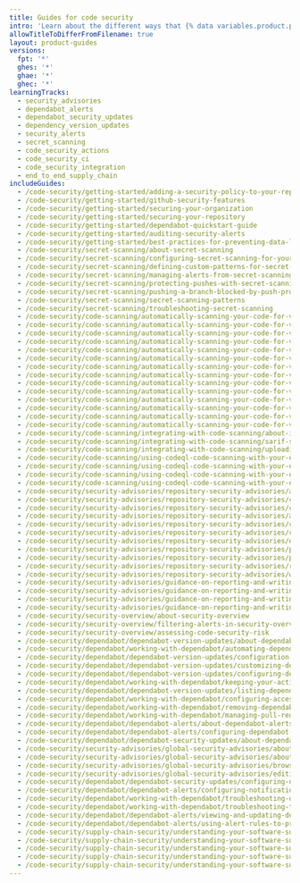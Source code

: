 ```yaml
---
title: Guides for code security
intro: 'Learn about the different ways that {% data variables.product.product_name %} can help you improve your code''s security.'
allowTitleToDifferFromFilename: true
layout: product-guides
versions:
  fpt: '*'
  ghes: '*'
  ghae: '*'
  ghec: '*'
learningTracks:
  - security_advisories
  - dependabot_alerts
  - dependabot_security_updates
  - dependency_version_updates
  - security_alerts
  - secret_scanning
  - code_security_actions
  - code_security_ci
  - code_security_integration
  - end_to_end_supply_chain
includeGuides:
  - /code-security/getting-started/adding-a-security-policy-to-your-repository
  - /code-security/getting-started/github-security-features
  - /code-security/getting-started/securing-your-organization
  - /code-security/getting-started/securing-your-repository
  - /code-security/getting-started/dependabot-quickstart-guide
  - /code-security/getting-started/auditing-security-alerts
  - /code-security/getting-started/best-practices-for-preventing-data-leaks-in-your-organization
  - /code-security/secret-scanning/about-secret-scanning
  - /code-security/secret-scanning/configuring-secret-scanning-for-your-repositories
  - /code-security/secret-scanning/defining-custom-patterns-for-secret-scanning
  - /code-security/secret-scanning/managing-alerts-from-secret-scanning
  - /code-security/secret-scanning/protecting-pushes-with-secret-scanning
  - /code-security/secret-scanning/pushing-a-branch-blocked-by-push-protection
  - /code-security/secret-scanning/secret-scanning-patterns
  - /code-security/secret-scanning/troubleshooting-secret-scanning
  - /code-security/code-scanning/automatically-scanning-your-code-for-vulnerabilities-and-errors/tracking-code-scanning-alerts-in-issues-using-task-lists
  - /code-security/code-scanning/automatically-scanning-your-code-for-vulnerabilities-and-errors/about-code-scanning
  - /code-security/code-scanning/automatically-scanning-your-code-for-vulnerabilities-and-errors/about-code-scanning-alerts
  - /code-security/code-scanning/automatically-scanning-your-code-for-vulnerabilities-and-errors/about-code-scanning-with-codeql
  - /code-security/code-scanning/automatically-scanning-your-code-for-vulnerabilities-and-errors/customizing-code-scanning
  - /code-security/code-scanning/automatically-scanning-your-code-for-vulnerabilities-and-errors/configuring-the-codeql-workflow-for-compiled-languages
  - /code-security/code-scanning/automatically-scanning-your-code-for-vulnerabilities-and-errors/managing-code-scanning-alerts-for-your-repository
  - /code-security/code-scanning/automatically-scanning-your-code-for-vulnerabilities-and-errors/running-codeql-code-scanning-in-a-container
  - /code-security/code-scanning/automatically-scanning-your-code-for-vulnerabilities-and-errors/configuring-default-setup-for-code-scanning
  - /code-security/code-scanning/automatically-scanning-your-code-for-vulnerabilities-and-errors/configuring-default-setup-for-code-scanning-at-scale
  - /code-security/code-scanning/automatically-scanning-your-code-for-vulnerabilities-and-errors/configuring-advanced-setup-for-code-scanning
  - /code-security/code-scanning/automatically-scanning-your-code-for-vulnerabilities-and-errors/configuring-advanced-setup-for-code-scanning-with-codeql-at-scale
  - /code-security/code-scanning/automatically-scanning-your-code-for-vulnerabilities-and-errors/triaging-code-scanning-alerts-in-pull-requests
  - /code-security/code-scanning/automatically-scanning-your-code-for-vulnerabilities-and-errors/viewing-code-scanning-logs
  - /code-security/code-scanning/integrating-with-code-scanning/about-integration-with-code-scanning
  - /code-security/code-scanning/integrating-with-code-scanning/sarif-support-for-code-scanning
  - /code-security/code-scanning/integrating-with-code-scanning/uploading-a-sarif-file-to-github
  - /code-security/code-scanning/using-codeql-code-scanning-with-your-existing-ci-system/about-codeql-code-scanning-in-your-ci-system
  - /code-security/code-scanning/using-codeql-code-scanning-with-your-existing-ci-system/configuring-codeql-cli-in-your-ci-system
  - /code-security/code-scanning/using-codeql-code-scanning-with-your-existing-ci-system/installing-codeql-cli-in-your-ci-system
  - /code-security/code-scanning/using-codeql-code-scanning-with-your-existing-ci-system/migrating-from-the-codeql-runner-to-codeql-cli
  - /code-security/security-advisories/repository-security-advisories/about-repository-security-advisories
  - /code-security/security-advisories/repository-security-advisories/configuring-private-vulnerability-reporting-for-a-repository
  - /code-security/security-advisories/repository-security-advisories/configuring-private-vulnerability-reporting-for-an-organization
  - /code-security/security-advisories/repository-security-advisories/adding-a-collaborator-to-a-repository-security-advisory
  - /code-security/security-advisories/repository-security-advisories/collaborating-in-a-temporary-private-fork-to-resolve-a-repository-security-vulnerability
  - /code-security/security-advisories/repository-security-advisories/creating-a-repository-security-advisory
  - /code-security/security-advisories/repository-security-advisories/editing-a-repository-security-advisory
  - /code-security/security-advisories/repository-security-advisories/permission-levels-for-repository-security-advisories
  - /code-security/security-advisories/repository-security-advisories/publishing-a-repository-security-advisory
  - /code-security/security-advisories/repository-security-advisories/removing-a-collaborator-from-a-repository-security-advisory
  - /code-security/security-advisories/repository-security-advisories/withdrawing-a-repository-security-advisory
  - /code-security/security-advisories/guidance-on-reporting-and-writing/about-coordinated-disclosure-of-security-vulnerabilities
  - /code-security/security-advisories/guidance-on-reporting-and-writing/best-practices-for-writing-repository-security-advisories
  - /code-security/security-advisories/guidance-on-reporting-and-writing/privately-reporting-a-security-vulnerability
  - /code-security/security-advisories/guidance-on-reporting-and-writing/managing-privately-reported-security-vulnerabilities
  - /code-security/security-overview/about-security-overview
  - /code-security/security-overview/filtering-alerts-in-security-overview
  - /code-security/security-overview/assessing-code-security-risk
  - /code-security/dependabot/dependabot-version-updates/about-dependabot-version-updates
  - /code-security/dependabot/working-with-dependabot/automating-dependabot-with-github-actions
  - /code-security/dependabot/dependabot-version-updates/configuration-options-for-the-dependabot.yml-file
  - /code-security/dependabot/dependabot-version-updates/customizing-dependency-updates
  - /code-security/dependabot/dependabot-version-updates/configuring-dependabot-version-updates
  - /code-security/dependabot/working-with-dependabot/keeping-your-actions-up-to-date-with-dependabot
  - /code-security/dependabot/dependabot-version-updates/listing-dependencies-configured-for-version-updates
  - /code-security/dependabot/working-with-dependabot/configuring-access-to-private-registries-for-dependabot
  - /code-security/dependabot/working-with-dependabot/removing-dependabot-access-to-public-registries
  - /code-security/dependabot/working-with-dependabot/managing-pull-requests-for-dependency-updates
  - /code-security/dependabot/dependabot-alerts/about-dependabot-alerts
  - /code-security/dependabot/dependabot-alerts/configuring-dependabot-alerts
  - /code-security/dependabot/dependabot-security-updates/about-dependabot-security-updates
  - /code-security/security-advisories/global-security-advisories/about-the-github-advisory-database
  - /code-security/security-advisories/global-security-advisories/about-global-security-advisories
  - /code-security/security-advisories/global-security-advisories/browsing-security-advisories-in-the-github-advisory-database
  - /code-security/security-advisories/global-security-advisories/editing-security-advisories-in-the-github-advisory-database
  - /code-security/dependabot/dependabot-security-updates/configuring-dependabot-security-updates
  - /code-security/dependabot/dependabot-alerts/configuring-notifications-for-dependabot-alerts
  - /code-security/dependabot/working-with-dependabot/troubleshooting-dependabot-errors
  - /code-security/dependabot/working-with-dependabot/troubleshooting-the-detection-of-vulnerable-dependencies
  - /code-security/dependabot/dependabot-alerts/viewing-and-updating-dependabot-alerts
  - /code-security/dependabot/dependabot-alerts/using-alert-rules-to-prioritize-dependabot-alerts
  - /code-security/supply-chain-security/understanding-your-software-supply-chain/about-dependency-review
  - /code-security/supply-chain-security/understanding-your-software-supply-chain/about-the-dependency-graph
  - /code-security/supply-chain-security/understanding-your-software-supply-chain/exporting-a-software-bill-of-materials-for-your-repository
  - /code-security/supply-chain-security/understanding-your-software-supply-chain/using-the-dependency-submission-api
  - /code-security/supply-chain-security/understanding-your-software-supply-chain/exploring-the-dependencies-of-a-repository
---
```

